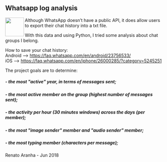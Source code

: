 ## Whatsapp log analysis

<img align="left" width="60" height="60" src="https://lh3.googleusercontent.com/bYtqbOcTYOlgc6gqZ2rwb8lptHuwlNE75zYJu6Bn076-hTmvd96HH-6v7S0YUAAJXoJN">

Although WhatsApp doesn’t have a public API, it does allow users to export their chat history into a txt file.

With this data and using Python, I tried some analysis about chat groups I belong. 

How to save your chat history:\
Android --> https://faq.whatsapp.com/en/android/23756533/ \
iOS --> https://faq.whatsapp.com/en/iphone/26000285/?category=5245251

The project goals are to determine:

##### - the most "active" year, in terms of messages sent;
##### - the most active member on the group (highest number of messages sent);
##### - the activity per hour (30 minutes windows) across the days (per member);
##### - the most "image sender" member and "audio sender" member;
##### - the most typing member (characters per message);

Renato Aranha - Jun 2018
